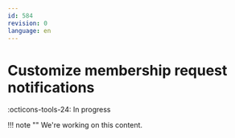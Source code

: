 ```yaml
---
id: 584
revision: 0
language: en
---
```


# Customize membership request notifications

:octicons-tools-24: In progress

!!! note ""
We're working on this content.
